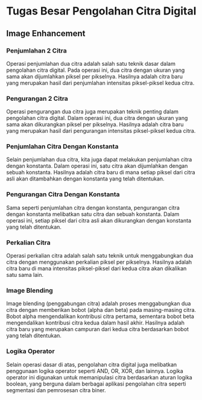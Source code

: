 # Tugas Besar Pengolahan Citra Digital

## Image Enhancement

### Penjumlahan 2 Citra

Operasi penjumlahan dua citra adalah salah satu teknik dasar dalam pengolahan citra digital. Pada operasi ini, dua citra dengan ukuran yang sama akan dijumlahkan piksel per pikselnya. Hasilnya adalah citra baru yang merupakan hasil dari penjumlahan intensitas piksel-piksel kedua citra.

### Pengurangan 2 Citra

Operasi pengurangan dua citra juga merupakan teknik penting dalam pengolahan citra digital. Dalam operasi ini, dua citra dengan ukuran yang sama akan dikurangkan piksel per pikselnya. Hasilnya adalah citra baru yang merupakan hasil dari pengurangan intensitas piksel-piksel kedua citra.

### Penjumlahan Citra Dengan Konstanta

Selain penjumlahan dua citra, kita juga dapat melakukan penjumlahan citra dengan konstanta. Dalam operasi ini, satu citra akan dijumlahkan dengan sebuah konstanta. Hasilnya adalah citra baru di mana setiap piksel dari citra asli akan ditambahkan dengan konstanta yang telah ditentukan.

### Pengurangan Citra Dengan Konstanta

Sama seperti penjumlahan citra dengan konstanta, pengurangan citra dengan konstanta melibatkan satu citra dan sebuah konstanta. Dalam operasi ini, setiap piksel dari citra asli akan dikurangkan dengan konstanta yang telah ditentukan.

### Perkalian Citra

Operasi perkalian citra adalah salah satu teknik untuk menggabungkan dua citra dengan menggunakan perkalian piksel per pikselnya. Hasilnya adalah citra baru di mana intensitas piksel-piksel dari kedua citra akan dikalikan satu sama lain.

### Image Blending

Image blending (penggabungan citra) adalah proses menggabungkan dua citra dengan memberikan bobot (alpha dan beta) pada masing-masing citra. Bobot alpha mengendalikan kontribusi citra pertama, sementara bobot beta mengendalikan kontribusi citra kedua dalam hasil akhir. Hasilnya adalah citra baru yang merupakan campuran dari kedua citra berdasarkan bobot yang telah ditentukan.

### Logika Operator

Selain operasi dasar di atas, pengolahan citra digital juga melibatkan penggunaan logika operator seperti AND, OR, XOR, dan lainnya. Logika operator ini digunakan untuk memanipulasi citra berdasarkan aturan logika boolean, yang berguna dalam berbagai aplikasi pengolahan citra seperti segmentasi dan pemrosesan citra biner.
